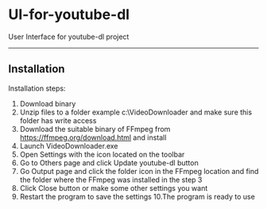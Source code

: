 # UI-for-youtube-dl
User Interface for youtube-dl project

------------
Installation
------------

Installation steps:

1. Download binary
2. Unzip files to a folder example c:\VideoDownloader and make sure this folder has write access
3. Download the suitable binary of FFmpeg from https://ffmpeg.org/download.html and install
4. Launch VideoDownloader.exe
5. Open Settings with the icon located on the toolbar
6. Go to Others page and click Update youtube-dl button
7. Go Output page and click the folder icon in the FFmpeg location and find the folder where the FFmpeg was installed in the step 3
8. Click Close button or make some other settings you want
9. Restart the program to save the settings
10.The program is ready to use
